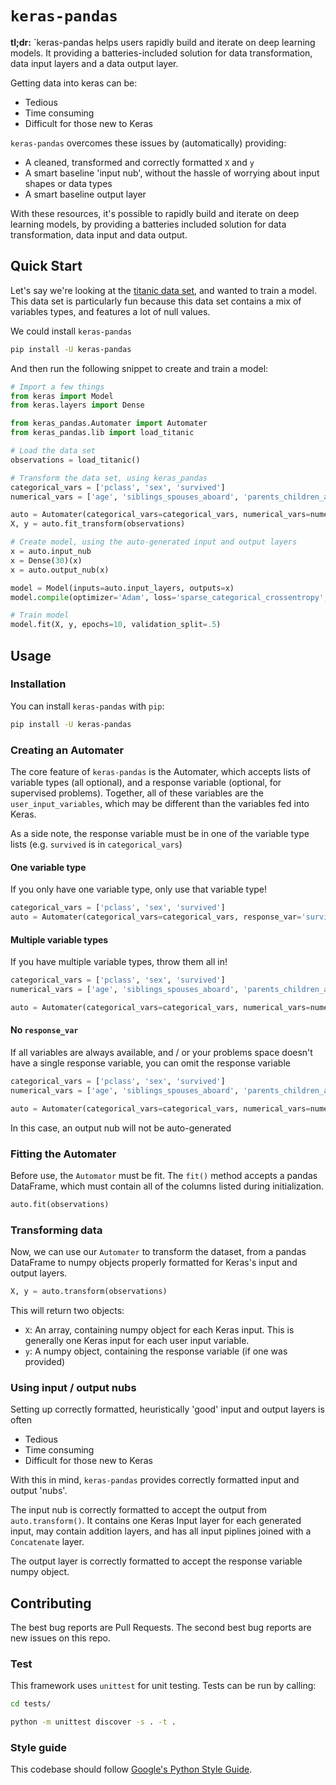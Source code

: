 # `keras-pandas`

**tl;dr:** `keras-pandas helps users rapidly build and iterate on deep learning models. It providing a 
batteries-included solution for data transformation, data input layers and a data output layer.

Getting data into keras can be:

 - Tedious
 - Time consuming
 - Difficult for those new to Keras

`keras-pandas` overcomes these issues by (automatically) providing:

 - A cleaned, transformed and correctly formatted `X` and `y`
 - A smart baseline 'input nub', without the hassle of worrying about input shapes or data types
 - A smart baseline output layer
 
With these resources, it's possible to rapidly build and iterate on deep learning models, by providing a batteries 
included solution for data transformation, data input and data output.  

## Quick Start

Let's say we're looking at the [titanic data set](https://www.kaggle.com/c/titanic/data), and wanted to train a model. 
This data set is particularly fun because this data set contains a mix of variables types, and features a lot of null 
values. 

We could install `keras-pandas`

```bash
pip install -U keras-pandas
```

And then run the following snippet to create and train a model:

```python
# Import a few things
from keras import Model
from keras.layers import Dense

from keras_pandas.Automater import Automater
from keras_pandas.lib import load_titanic

# Load the data set
observations = load_titanic()

# Transform the data set, using keras_pandas
categorical_vars = ['pclass', 'sex', 'survived']
numerical_vars = ['age', 'siblings_spouses_aboard', 'parents_children_aboard', 'fare']

auto = Automater(categorical_vars=categorical_vars, numerical_vars=numerical_vars, response_var='survived')
X, y = auto.fit_transform(observations)

# Create model, using the auto-generated input and output layers
x = auto.input_nub
x = Dense(30)(x)
x = auto.output_nub(x)

model = Model(inputs=auto.input_layers, outputs=x)
model.compile(optimizer='Adam', loss='sparse_categorical_crossentropy', metrics=['accuracy'])

# Train model
model.fit(X, y, epochs=10, validation_split=.5)
``` 

## Usage

### Installation

You can install `keras-pandas` with `pip`:

```bash
pip install -U keras-pandas
```

### Creating an Automater

The core feature of `keras-pandas` is the Automater, which accepts lists of variable types (all optional), and a 
response variable (optional, for supervised problems). Together, all of these variables are the `user_input_variables`, 
which may be different than the variables fed into Keras. 

As a side note, the response variable must be in one of the variable type lists (e.g. `survived` is in `categorical_vars`)

#### One variable type

If you only have one variable type, only use that variable type!
```python
categorical_vars = ['pclass', 'sex', 'survived']
auto = Automater(categorical_vars=categorical_vars, response_var='survived')
```

#### Multiple variable types
If you have multiple variable types, throw them all in!

```python
categorical_vars = ['pclass', 'sex', 'survived']
numerical_vars = ['age', 'siblings_spouses_aboard', 'parents_children_aboard', 'fare']

auto = Automater(categorical_vars=categorical_vars, numerical_vars=numerical_vars, response_var='survived')
```

#### No `response_var`

If all variables are always available, and / or your problems space doesn't have a single response variable, you can 
omit the response variable

```python
categorical_vars = ['pclass', 'sex', 'survived']
numerical_vars = ['age', 'siblings_spouses_aboard', 'parents_children_aboard', 'fare']

auto = Automater(categorical_vars=categorical_vars, numerical_vars=numerical_vars)
```

In this case, an output nub will not be auto-generated

### Fitting the Automater

Before use, the `Automator` must be fit. The `fit()` method accepts a pandas DataFrame, which must contain all of the 
columns listed during initialization.

```python
auto.fit(observations)
```

### Transforming data

Now, we can use our `Automater` to transform the dataset, from a pandas DataFrame to numpy objects properly formatted
for Keras's input and output layers. 

```python
X, y = auto.transform(observations)
```

This will return two objects:

  - `X`: An array, containing numpy object for each Keras input. This is generally one Keras input for each user 
  input variable. 
  - `y`: A numpy object, containing the response variable (if one was provided) 

### Using input / output nubs

Setting up correctly formatted, heuristically 'good' input and output layers is often

 - Tedious
 - Time consuming
 - Difficult for those new to Keras
 
With this in mind, `keras-pandas` provides correctly formatted input and output 'nubs'. 

The input nub is correctly formatted to accept the output from `auto.transform()`. It contains one Keras Input layer 
for each generated input, may contain addition layers, and has all input piplines joined with a `Concatenate` layer. 

The output layer is correctly formatted to accept the response variable numpy object.  

## Contributing

The best bug reports are Pull Requests. The second best bug reports are new issues on this repo. 

### Test

This framework uses `unittest` for unit testing. Tests can be run by calling:



```bash
cd tests/

python -m unittest discover -s . -t .
```

### Style guide

This codebase should follow [Google's Python Style Guide](https://google.github.io/styleguide/pyguide.html). 


